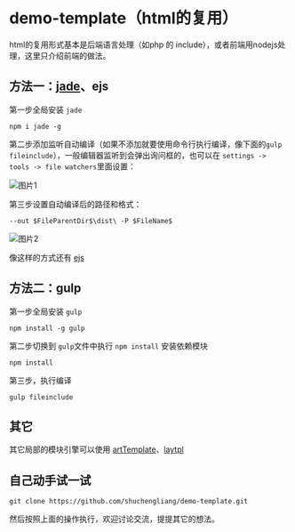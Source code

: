 # demo-template（html的复用）

html的复用形式基本是后端语言处理（如php 的 include），或者前端用nodejs处理，这里只介绍前端的做法。

## 方法一：[jade](http://jade-lang.com/)、ejs

第一步全局安装 `jade`

```
npm i jade -g
```

第二步添加监听自动编译（如果不添加就要使用命令行执行编译，像下面的`gulp fileinclude`），一般编辑器监听到会弹出询问框的，也可以在 `settings -> tools -> file watchers`里面设置：

![图片1](http://qingzhui.net/shareimg/demo-template1.jpg)

第三步设置自动编译后的路径和格式：

```
--out $FileParentDir$\dist\ -P $FileName$
```

![图片2](http://qingzhui.net/shareimg/demo-template2.jpg)

像这样的方式还有 [ejs](http://www.embeddedjs.com/)

## 方法二：gulp

第一步全局安装 `gulp`

```
npm install -g gulp
```

第二步切换到 `gulp`文件中执行 `npm install` 安装依赖模块

```
npm install
```

第三步，执行编译

```
gulp fileinclude
```

## 其它

其它局部的模块引擎可以使用 [artTemplate](https://github.com/aui/artTemplate)、[laytpl](http://laytpl.layui.com/)

## 自己动手试一试

```
git clone https://github.com/shuchengliang/demo-template.git
```

然后按照上面的操作执行，欢迎讨论交流，提提其它的想法。
